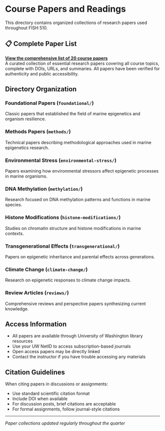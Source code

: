 # Course Papers and Readings

This directory contains organized collections of research papers used throughout FISH 510.

## 📋 Complete Paper List
**[View the comprehensive list of 20 course papers](paper-list.md)**  
A curated collection of essential research papers covering all course topics, complete with DOIs, URLs, and summaries. All papers have been verified for authenticity and public accessibility.

## Directory Organization

### Foundational Papers (`foundational/`)
Classic papers that established the field of marine epigenetics and organism resilience.

### Methods Papers (`methods/`)
Technical papers describing methodological approaches used in marine epigenetics research.

### Environmental Stress (`environmental-stress/`)
Papers examining how environmental stressors affect epigenetic processes in marine organisms.

### DNA Methylation (`methylation/`)
Research focused on DNA methylation patterns and functions in marine species.

### Histone Modifications (`histone-modifications/`)
Studies on chromatin structure and histone modifications in marine contexts.

### Transgenerational Effects (`transgenerational/`)
Papers on epigenetic inheritance and parental effects across generations.

### Climate Change (`climate-change/`)
Research on epigenetic responses to climate change impacts.

### Review Articles (`reviews/`)
Comprehensive reviews and perspective papers synthesizing current knowledge.

## Access Information

- All papers are available through University of Washington library resources
- Use your UW NetID to access subscription-based journals
- Open access papers may be directly linked
- Contact the instructor if you have trouble accessing any materials

## Citation Guidelines

When citing papers in discussions or assignments:
- Use standard scientific citation format
- Include DOI when available
- For discussion posts, brief citations are acceptable
- For formal assignments, follow journal-style citations

---
*Paper collections updated regularly throughout the quarter*
